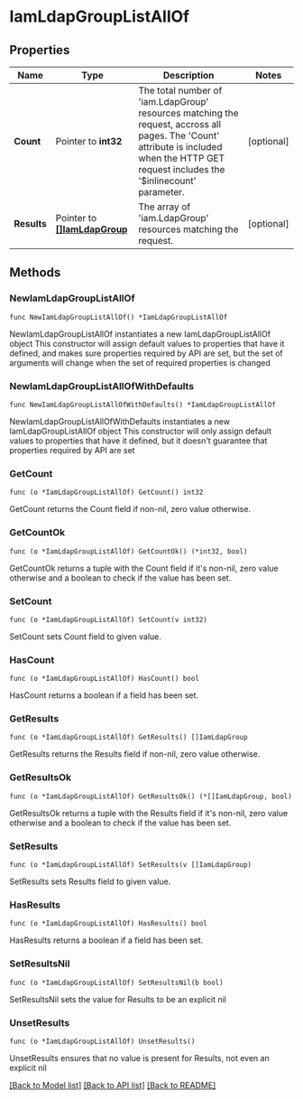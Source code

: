 # IamLdapGroupListAllOf

## Properties

Name | Type | Description | Notes
------------ | ------------- | ------------- | -------------
**Count** | Pointer to **int32** | The total number of &#39;iam.LdapGroup&#39; resources matching the request, accross all pages. The &#39;Count&#39; attribute is included when the HTTP GET request includes the &#39;$inlinecount&#39; parameter. | [optional] 
**Results** | Pointer to [**[]IamLdapGroup**](IamLdapGroup.md) | The array of &#39;iam.LdapGroup&#39; resources matching the request. | [optional] 

## Methods

### NewIamLdapGroupListAllOf

`func NewIamLdapGroupListAllOf() *IamLdapGroupListAllOf`

NewIamLdapGroupListAllOf instantiates a new IamLdapGroupListAllOf object
This constructor will assign default values to properties that have it defined,
and makes sure properties required by API are set, but the set of arguments
will change when the set of required properties is changed

### NewIamLdapGroupListAllOfWithDefaults

`func NewIamLdapGroupListAllOfWithDefaults() *IamLdapGroupListAllOf`

NewIamLdapGroupListAllOfWithDefaults instantiates a new IamLdapGroupListAllOf object
This constructor will only assign default values to properties that have it defined,
but it doesn't guarantee that properties required by API are set

### GetCount

`func (o *IamLdapGroupListAllOf) GetCount() int32`

GetCount returns the Count field if non-nil, zero value otherwise.

### GetCountOk

`func (o *IamLdapGroupListAllOf) GetCountOk() (*int32, bool)`

GetCountOk returns a tuple with the Count field if it's non-nil, zero value otherwise
and a boolean to check if the value has been set.

### SetCount

`func (o *IamLdapGroupListAllOf) SetCount(v int32)`

SetCount sets Count field to given value.

### HasCount

`func (o *IamLdapGroupListAllOf) HasCount() bool`

HasCount returns a boolean if a field has been set.

### GetResults

`func (o *IamLdapGroupListAllOf) GetResults() []IamLdapGroup`

GetResults returns the Results field if non-nil, zero value otherwise.

### GetResultsOk

`func (o *IamLdapGroupListAllOf) GetResultsOk() (*[]IamLdapGroup, bool)`

GetResultsOk returns a tuple with the Results field if it's non-nil, zero value otherwise
and a boolean to check if the value has been set.

### SetResults

`func (o *IamLdapGroupListAllOf) SetResults(v []IamLdapGroup)`

SetResults sets Results field to given value.

### HasResults

`func (o *IamLdapGroupListAllOf) HasResults() bool`

HasResults returns a boolean if a field has been set.

### SetResultsNil

`func (o *IamLdapGroupListAllOf) SetResultsNil(b bool)`

 SetResultsNil sets the value for Results to be an explicit nil

### UnsetResults
`func (o *IamLdapGroupListAllOf) UnsetResults()`

UnsetResults ensures that no value is present for Results, not even an explicit nil

[[Back to Model list]](../README.md#documentation-for-models) [[Back to API list]](../README.md#documentation-for-api-endpoints) [[Back to README]](../README.md)


